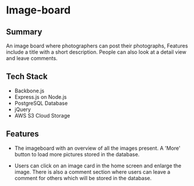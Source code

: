 # Image-board

## Summary
An image board where photographers can post their photographs, Features include a title with a short description. People can also look at a detail view and leave comments.

## Tech Stack
* Backbone.js
* Express.js on Node.js
* PostgreSQL Database
* jQuery
* AWS S3 Cloud Storage

## Features

* The imageboard with an overview of all the images present. A 'More' button to load more pictures stored in the database.

* Users can click on an image card in the home screen and enlarge the image. There is also a comment section where users can leave a comment for others which will be stored in the database.


